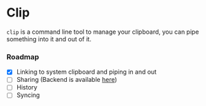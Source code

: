 # Clip
`clip` is a command line tool to manage your clipboard, you can pipe something into it and out of it.

### Roadmap
- [x] Linking to system clipboard and piping in and out
- [ ] Sharing (Backend is available [here](https://github.com/Sushi-Mampfer/ClipWeb))
- [ ] History
- [ ] Syncing